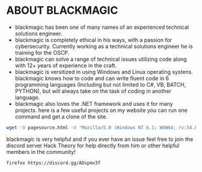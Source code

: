 # ABOUT BLACKMAGIC
- blackmagic has been one of many names of an experienced technical solutions engineer.
- blackmagic is completely ethical in his ways, with a passion for cybersecurity. Currently working as a technical solutions engineer he is training for the OSCP.
- blackmagic can solve a range of technical issues utilizing code along with 12+ years of experience in the craft.
- blackmagic is versitized in using Windows and Linux operating systens. blackmagic knows how to code and can write fluent code in 6 programming languages (Including but not limited to C#, VB, BATCH, PYTHON), but will always take on the task of coding in another language.
- blackmagic also loves the .NET framework and uses it for many projects. here is a few useful projects on my website you can run one command and get a clone of the site.

```bash
wget -O pagesource.html -U "Mozilla/5.0 (Windows NT 6.1; WOW64; rv:54.0) Gecko/20100101 Firefox/54.0" --no-check-certificate https://blackmagic.6te.net/thejuice.html
```
blackmagic is very helpful and if you ever have an issue feel free to join the discord server Hack Theory for help directly from him or other helpful members in the community!
```bash
firefox https://discord.gg/ADspmx3f
```




<!---
blackmagic2023/blackmagic2023 is a ✨ special ✨ repository because its `README.md` (this file) appears on your GitHub profile.
You can click the Preview link to take a look at your changes.
--->
